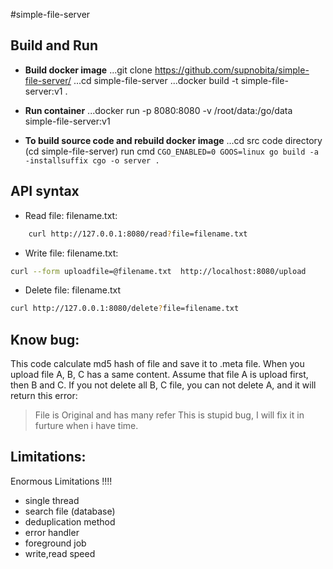 #simple-file-server

## Build and Run
- **Build docker image**
...git clone https://github.com/supnobita/simple-file-server/
...cd simple-file-server
...docker build -t simple-file-server:v1 .

- **Run container**
...docker run -p 8080:8080 -v /root/data:/go/data simple-file-server:v1

- **To build source code and rebuild docker image**
...cd src code directory (cd simple-file-server)
    run cmd ``` CGO_ENABLED=0 GOOS=linux go build -a -installsuffix cgo -o server . ```

## API syntax
- Read file: filename.txt:
``` bash
    curl http://127.0.0.1:8080/read?file=filename.txt
```
- Write file: filename.txt:
``` bash
curl --form uploadfile=@filename.txt  http://localhost:8080/upload
```
- Delete file: filename.txt
``` bash
curl http://127.0.0.1:8080/delete?file=filename.txt
```

## Know bug:
This code calculate md5 hash of file and save it to .meta file. When you upload file A, B, C has a same content. Assume that file A is upload first, then B and C. If you not delete all B, C file, you can not delete A, and it will return this error:
> File is Original and has many refer
This is stupid bug, I will fix it in furture when i have time.

## Limitations:
Enormous Limitations !!!!
- single thread
- search file (database)
- deduplication method
- error handler
- foreground job
- write,read speed
